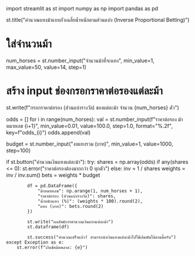 import streamlit as st
import numpy as np
import pandas as pd

st.title("คำนวณแทงม้าแบบถัวเฉลี่ยน้ำหนักตามส่วนแบ่ง (Inverse Proportional Betting)")

# ใส่จำนวนม้า
num_horses = st.number_input("จำนวนม้าที่จะแทง", min_value=1, max_value=50, value=14, step=1)

# สร้าง input ช่องกรอกราคาต่อรองแต่ละม้า
st.write(f"กรอกราคาต่อรอง (ส่วนแบ่งรางวัล) ของแต่ละม้า จำนวน {num_horses} ตัว")

odds = []
for i in range(num_horses):
    val = st.number_input(f"ราคาต่อรอง ม้าหมายเลข {i+1}", min_value=0.01, value=100.0, step=1.0, format="%.2f", key=f"odds_{i}")
    odds.append(val)

budget = st.number_input("งบแทงรวม (บาท)", min_value=1, value=1000, step=100)

if st.button("คำนวณเงินแทงแต่ละม้า"):
    try:
        shares = np.array(odds)
        if any(shares <= 0):
            st.error("ราคาต่อรองต้องมากกว่า 0 ทุกตัว")
        else:
            inv = 1 / shares
            weights = inv / inv.sum()
            bets = weights * budget

            df = pd.DataFrame({
                "ม้าหมายเลข": np.arange(1, num_horses + 1),
                "ราคาต่อรอง (ส่วนแบ่งรางวัล)": shares,
                "น้ำหนักแทง (%)": (weights * 100).round(2),
                "แทง (บาท)": bets.round(2)
            })

            st.write("ผลลัพธ์การคำนวณเงินแทงแต่ละม้า")
            st.dataframe(df)

            st.success("คำนวณเสร็จแล้ว! สามารถนำเงินแทงแต่ละม้าไปใช้เดิมพันได้ตามนี้ครับ")
    except Exception as e:
        st.error(f"เกิดข้อผิดพลาด: {e}")


